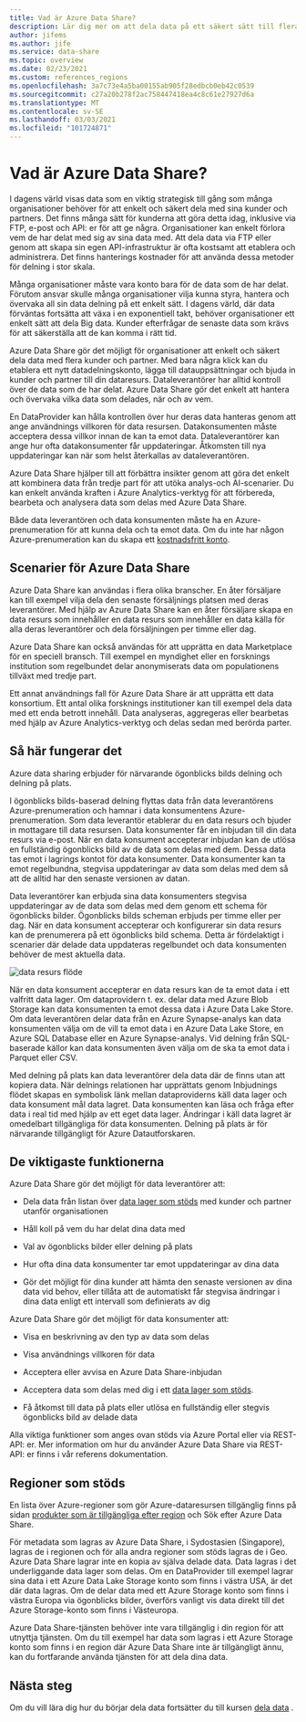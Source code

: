 ```yaml
---
title: Vad är Azure Data Share?
description: Lär dig mer om att dela data på ett säkert sätt till flera kunder och partner med hjälp av Azure Data Share.
author: jifems
ms.author: jife
ms.service: data-share
ms.topic: overview
ms.date: 02/23/2021
ms.custom: references_regions
ms.openlocfilehash: 3a7c73e4a5ba00155ab905f28edbcb0eb42c0539
ms.sourcegitcommit: c27a20b278f2ac758447418ea4c8c61e27927d6a
ms.translationtype: MT
ms.contentlocale: sv-SE
ms.lasthandoff: 03/03/2021
ms.locfileid: "101724871"
---
```

# <a name="what-is-azure-data-share"></a>Vad är Azure Data Share?

I dagens värld visas data som en viktig strategisk till gång som många organisationer behöver för att enkelt och säkert dela med sina kunder och partners. Det finns många sätt för kunderna att göra detta idag, inklusive via FTP, e-post och API: er för att ge några. Organisationer kan enkelt förlora vem de har delat med sig av sina data med. Att dela data via FTP eller genom att skapa sin egen API-infrastruktur är ofta kostsamt att etablera och administrera. Det finns hanterings kostnader för att använda dessa metoder för delning i stor skala. 

Många organisationer måste vara konto bara för de data som de har delat. Förutom ansvar skulle många organisationer vilja kunna styra, hantera och övervaka all sin data delning på ett enkelt sätt. I dagens värld, där data förväntas fortsätta att växa i en exponentiell takt, behöver organisationer ett enkelt sätt att dela Big data. Kunder efterfrågar de senaste data som krävs för att säkerställa att de kan komma i rätt tid.

Azure Data Share gör det möjligt för organisationer att enkelt och säkert dela data med flera kunder och partner. Med bara några klick kan du etablera ett nytt datadelningskonto, lägga till datauppsättningar och bjuda in kunder och partner till din dataresurs. Dataleverantörer har alltid kontroll över de data som de har delat. Azure Data Share gör det enkelt att hantera och övervaka vilka data som delades, när och av vem. 

En DataProvider kan hålla kontrollen över hur deras data hanteras genom att ange användnings villkoren för data resursen. Datakonsumenten måste acceptera dessa villkor innan de kan ta emot data. Dataleverantörer kan ange hur ofta datakonsumenter får uppdateringar. Åtkomsten till nya uppdateringar kan när som helst återkallas av dataleverantören. 

Azure Data Share hjälper till att förbättra insikter genom att göra det enkelt att kombinera data från tredje part för att utöka analys-och AI-scenarier. Du kan enkelt använda kraften i Azure Analytics-verktyg för att förbereda, bearbeta och analysera data som delas med Azure Data Share. 

Både data leverantören och data konsumenten måste ha en Azure-prenumeration för att kunna dela och ta emot data. Om du inte har någon Azure-prenumeration kan du skapa ett [kostnadsfritt konto](https://azure.microsoft.com/free/).

## <a name="scenarios-for-azure-data-share"></a>Scenarier för Azure Data Share

Azure Data Share kan användas i flera olika branscher. En åter försäljare kan till exempel vilja dela den senaste försäljnings platsen med deras leverantörer. Med hjälp av Azure Data Share kan en åter försäljare skapa en data resurs som innehåller en data resurs som innehåller en data källa för alla deras leverantörer och dela försäljningen per timme eller dag. 

Azure Data Share kan också användas för att upprätta en data Marketplace för en speciell bransch. Till exempel en myndighet eller en forsknings institution som regelbundet delar anonymiserats data om populationens tillväxt med tredje part. 

Ett annat användnings fall för Azure Data Share är att upprätta ett data konsortium. Ett antal olika forsknings institutioner kan till exempel dela data med ett enda betrott innehåll. Data analyseras, aggregeras eller bearbetas med hjälp av Azure Analytics-verktyg och delas sedan med berörda parter. 

## <a name="how-it-works"></a>Så här fungerar det

Azure data sharing erbjuder för närvarande ögonblicks bilds delning och delning på plats. 

I ögonblicks bilds-baserad delning flyttas data från data leverantörens Azure-prenumeration och hamnar i data konsumentens Azure-prenumeration. Som data leverantör etablerar du en data resurs och bjuder in mottagare till data resursen. Data konsumenter får en inbjudan till din data resurs via e-post. När en data konsument accepterar inbjudan kan de utlösa en fullständig ögonblicks bild av de data som delas med dem. Dessa data tas emot i lagrings kontot för data konsumenter. Data konsumenter kan ta emot regelbundna, stegvisa uppdateringar av data som delas med dem så att de alltid har den senaste versionen av datan. 

Data leverantörer kan erbjuda sina data konsumenters stegvisa uppdateringar av de data som delas med dem genom ett schema för ögonblicks bilder. Ögonblicks bilds scheman erbjuds per timme eller per dag. När en data konsument accepterar och konfigurerar sin data resurs kan de prenumerera på ett ögonblicks bild schema. Detta är fördelaktigt i scenarier där delade data uppdateras regelbundet och data konsumenten behöver de mest aktuella data. 

![data resurs flöde](media/data-share-flow.png)

När en data konsument accepterar en data resurs kan de ta emot data i ett valfritt data lager. Om dataprovidern t. ex. delar data med Azure Blob Storage kan data konsumenten ta emot dessa data i Azure Data Lake Store. Om data leverantören delar data från en Azure Synapse-analys kan data konsumenten välja om de vill ta emot data i en Azure Data Lake Store, en Azure SQL Database eller en Azure Synapse-analys. Vid delning från SQL-baserade källor kan data konsumenten även välja om de ska ta emot data i Parquet eller CSV. 

Med delning på plats kan data leverantörer dela data där de finns utan att kopiera data. När delnings relationen har upprättats genom Inbjudnings flödet skapas en symbolisk länk mellan dataproviderns käll data lager och data konsument mål data lagret. Data konsumenten kan läsa och fråga efter data i real tid med hjälp av ett eget data lager. Ändringar i käll data lagret är omedelbart tillgängliga för data konsumenten. Delning på plats är för närvarande tillgängligt för Azure Datautforskaren.

## <a name="key-capabilities"></a>De viktigaste funktionerna

Azure Data Share gör det möjligt för data leverantörer att:

* Dela data från listan över [data lager som stöds](supported-data-stores.md) med kunder och partner utanför organisationen

* Håll koll på vem du har delat dina data med

* Val av ögonblicks bilder eller delning på plats

* Hur ofta dina data konsumenter tar emot uppdateringar av dina data

* Gör det möjligt för dina kunder att hämta den senaste versionen av dina data vid behov, eller tillåta att de automatiskt får stegvisa ändringar i dina data enligt ett intervall som definierats av dig

Azure Data Share gör det möjligt för data konsumenter att: 

* Visa en beskrivning av den typ av data som delas

* Visa användnings villkoren för data

* Acceptera eller avvisa en Azure Data Share-inbjudan

* Acceptera data som delas med dig i ett [data lager som stöds](supported-data-stores.md).

* Få åtkomst till data på plats eller utlösa en fullständig eller stegvis ögonblicks bild av delade data

Alla viktiga funktioner som anges ovan stöds via Azure Portal eller via REST-API: er. Mer information om hur du använder Azure Data Share via REST-API: er finns i vår referens dokumentation. 

## <a name="supported-regions"></a>Regioner som stöds

En lista över Azure-regioner som gör Azure-dataresursen tillgänglig finns på sidan [produkter som är tillgängliga efter region](https://azure.microsoft.com/global-infrastructure/services/?products=data-share) och Sök efter Azure Data Share. 

För metadata som lagras av Azure Data Share, i Sydostasien (Singapore), lagras de i regionen och för alla andra regioner som stöds lagras de i Geo. Azure Data Share lagrar inte en kopia av själva delade data. Data lagras i det underliggande data lager som delas. Om en DataProvider till exempel lagrar sina data i ett Azure Data Lake Storage konto som finns i västra USA, är det där data lagras. Om de delar data med ett Azure Storage konto som finns i västra Europa via ögonblicks bilder, överförs vanligt vis data direkt till det Azure Storage-konto som finns i Västeuropa. 

Azure Data Share-tjänsten behöver inte vara tillgänglig i din region för att utnyttja tjänsten. Om du till exempel har data som lagras i ett Azure Storage konto som finns i en region där Azure Data Share inte är tillgängligt ännu, kan du fortfarande använda tjänsten för att dela dina data. 

## <a name="next-steps"></a>Nästa steg

Om du vill lära dig hur du börjar dela data fortsätter du till kursen [dela data](share-your-data.md) .
